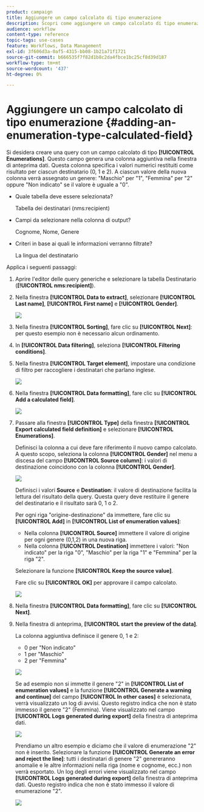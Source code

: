 ```yaml
---
product: campaign
title: Aggiungere un campo calcolato di tipo enumerazione
description: Scopri come aggiungere un campo calcolato di tipo enumerazione
audience: workflow
content-type: reference
topic-tags: use-cases
feature: Workflows, Data Management
exl-id: 3f606d3a-0af5-4315-bb08-1b21a71f1721
source-git-commit: b666535f7f82d1b8c2da4fbce1bc25cf8d39d187
workflow-type: tm+mt
source-wordcount: '437'
ht-degree: 0%

---
```


# Aggiungere un campo calcolato di tipo enumerazione {#adding-an-enumeration-type-calculated-field}



Si desidera creare una query con un campo calcolato di tipo **[!UICONTROL Enumerations]**. Questo campo genera una colonna aggiuntiva nella finestra di anteprima dati. Questa colonna specifica i valori numerici restituiti come risultato per ciascun destinatario (0, 1 e 2). A ciascun valore della nuova colonna verrà assegnato un genere: &quot;Maschio&quot; per &quot;1&quot;, &quot;Femmina&quot; per &quot;2&quot; oppure &quot;Non indicato&quot; se il valore è uguale a &quot;0&quot;.

* Quale tabella deve essere selezionata?

  Tabella dei destinatari (nms:recipient)

* Campi da selezionare nella colonna di output?

  Cognome, Nome, Genere

* Criteri in base ai quali le informazioni verranno filtrate?

  La lingua del destinatario

Applica i seguenti passaggi:

1. Aprire l&#39;editor delle query generiche e selezionare la tabella Destinatario (**[!UICONTROL nms:recipient]**).
1. Nella finestra **[!UICONTROL Data to extract]**, selezionare **[!UICONTROL Last name]**, **[!UICONTROL First name]** e **[!UICONTROL Gender]**.

   ![](assets/query_editor_nveau_73.png)

1. Nella finestra **[!UICONTROL Sorting]**, fare clic su **[!UICONTROL Next]**: per questo esempio non è necessario alcun ordinamento.
1. In **[!UICONTROL Data filtering]**, seleziona **[!UICONTROL Filtering conditions]**.
1. Nella finestra **[!UICONTROL Target element]**, impostare una condizione di filtro per raccogliere i destinatari che parlano inglese.

   ![](assets/query_editor_nveau_74.png)

1. Nella finestra **[!UICONTROL Data formatting]**, fare clic su **[!UICONTROL Add a calculated field]**.

   ![](assets/query_editor_nveau_75.png)

1. Passare alla finestra **[!UICONTROL Type]** della finestra **[!UICONTROL Export calculated field definition]** e selezionare **[!UICONTROL Enumerations]**.

   Definisci la colonna a cui deve fare riferimento il nuovo campo calcolato. A questo scopo, seleziona la colonna **[!UICONTROL Gender]** nel menu a discesa del campo **[!UICONTROL Source column]**: i valori di destinazione coincidono con la colonna **[!UICONTROL Gender]**.

   ![](assets/query_editor_nveau_76.png)

   Definisci i valori **Source** e **Destination**: il valore di destinazione facilita la lettura del risultato della query. Questa query deve restituire il genere del destinatario e il risultato sarà 0, 1 o 2.

   Per ogni riga &quot;origine-destinazione&quot; da immettere, fare clic su **[!UICONTROL Add]** in **[!UICONTROL List of enumeration values]**:

   * Nella colonna **[!UICONTROL Source]** immettere il valore di origine per ogni genere (0,1,2) in una nuova riga.
   * Nella colonna **[!UICONTROL Destination]** immettere i valori: &quot;Non indicato&quot; per la riga &quot;0&quot;, &quot;Maschio&quot; per la riga &quot;1&quot; e &quot;Femmina&quot; per la riga &quot;2&quot;.

   Selezionare la funzione **[!UICONTROL Keep the source value]**.

   Fare clic su **[!UICONTROL OK]** per approvare il campo calcolato.

   ![](assets/query_editor_nveau_77.png)

1. Nella finestra **[!UICONTROL Data formatting]**, fare clic su **[!UICONTROL Next]**.
1. Nella finestra di anteprima, **[!UICONTROL start the preview of the data]**.

   La colonna aggiuntiva definisce il genere 0, 1 e 2:

   * 0 per &quot;Non indicato&quot;
   * 1 per &quot;Maschio&quot;
   * 2 per &quot;Femmina&quot;

   ![](assets/query_editor_nveau_78.png)

   Se ad esempio non si immette il genere &quot;2&quot; in **[!UICONTROL List of enumeration values]** e la funzione **[!UICONTROL Generate a warning and continue]** del campo **[!UICONTROL In other cases]** è selezionata, verrà visualizzato un log di avvisi. Questo registro indica che non è stato immesso il genere &quot;2&quot; (Femmina). Viene visualizzato nel campo **[!UICONTROL Logs generated during export]** della finestra di anteprima dati.

   ![](assets/query_editor_nveau_79.png)

   Prendiamo un altro esempio e diciamo che il valore di enumerazione &quot;2&quot; non è inserito. Selezionare la funzione **[!UICONTROL Generate an error and reject the line]**: tutti i destinatari di genere &quot;2&quot; genereranno anomalie e le altre informazioni nella riga (nome e cognome, ecc.) non verrà esportato. Un log degli errori viene visualizzato nel campo **[!UICONTROL Logs generated during export]** della finestra di anteprima dati. Questo registro indica che non è stato immesso il valore di enumerazione &quot;2&quot;.

   ![](assets/query_editor_nveau_80.png)
